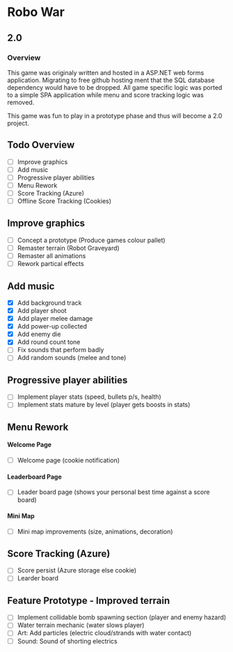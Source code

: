 # Robo War
## 2.0

### Overview
This game was originaly written and hosted in a ASP.NET web forms application.
Migrating to free github hosting ment that the SQL database dependency would have to be dropped. All game specific logic was ported to a simple SPA application while menu and score tracking logic was removed.

This game was fun to play in a prototype phase and thus will become a 2.0 project.


## Todo Overview
- [ ] Improve graphics
- [ ] Add music
- [ ] Progressive player abilities
- [ ] Menu Rework
- [ ] Score Tracking (Azure)
- [ ] Offline Score Tracking (Cookies)

## Improve graphics
- [ ] Concept a prototype (Produce games colour pallet)
- [ ] Remaster terrain (Robot Graveyard)
- [ ] Remaster all animations
- [ ] Rework partical effects

## Add music
- [x] Add background track
- [x] Add player shoot
- [x] Add player melee damage
- [x] Add power-up collected
- [x] Add enemy die
- [x] Add round count tone
- [ ] Fix sounds that perform badly
- [ ] Add random sounds (melee and tone)

## Progressive player abilities
- [ ] Implement player stats (speed, bullets p/s, health)
- [ ] Implement stats mature by level (player gets boosts in stats)

## Menu Rework
#### Welcome Page
- [ ] Welcome page (cookie notification)
#### Leaderboard Page
- [ ] Leader board page (shows your personal best time against a score board)
#### Mini Map
- [ ] Mini map improvements (size, animations, decoration)

## Score Tracking (Azure)
- [ ] Score persist (Azure storage else cookie)
- [ ] Learder board

## Feature Prototype - Improved terrain
- [ ] Implement collidable bomb spawning section (player and enemy hazard)
- [ ] Water terrain mechanic (water slows player)
- [ ] Art: Add particles (electric cloud/strands with water contact)
- [ ] Sound: Sound of shorting electrics
